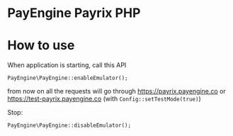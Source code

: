 # PayEngine Payrix PHP

# How to use

When application is starting, call this API

```
PayEngine\PayEngine::enableEmulator();
```

from now on all the requests will go through https://payrix.payengine.co or https://test-payrix.payengine.co (with `Config::setTestMode(true)`)

Stop:

```
PayEngine\PayEngine::disableEmulator();
```
